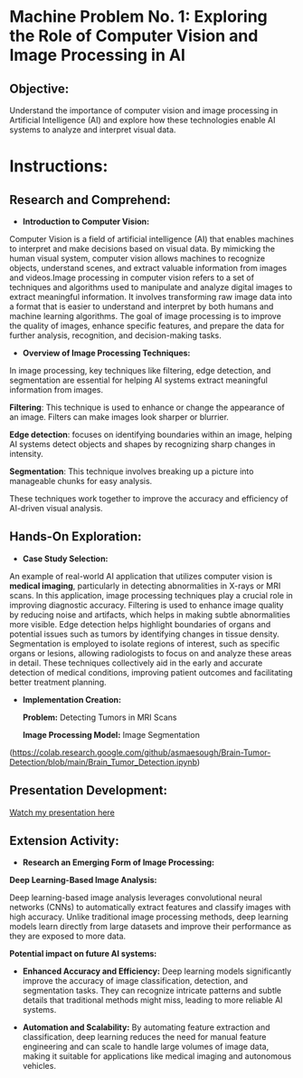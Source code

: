 # Machine Problem No. 1: Exploring the Role of Computer Vision and Image Processing in AI 

## Objective: 
Understand the importance of computer vision and image processing in Artificial Intelligence (AI) and 
explore how these technologies enable AI systems to analyze and interpret visual data. 

# Instructions:

## Research and Comprehend:

- **Introduction to Computer Vision:**
  
Computer Vision is a field of artificial intelligence (AI) that enables machines to interpret and make decisions based on visual data. By mimicking the human visual system, computer vision allows machines to recognize objects, understand scenes, and extract valuable information from images and videos.Image processing in computer vision refers to a set of techniques and algorithms used to manipulate and analyze digital images to extract meaningful information. It involves transforming raw image data into a format that is easier to understand and interpret by both humans and machine learning algorithms. The goal of image processing is to improve the quality of images, enhance specific features, and prepare the data for further analysis, recognition, and decision-making tasks.

- **Overview of Image Processing Techniques:**
  
In image processing, key techniques like filtering, edge detection, and segmentation are essential for helping AI systems extract meaningful information from images.

**Filtering**: This technique is used to enhance or change the appearance of an image. Filters can make images look sharper or blurrier.

**Edge detection**: focuses on identifying boundaries within an image, helping AI systems detect objects and shapes by recognizing sharp changes in intensity.

**Segmentation**: This technique involves breaking up a picture into manageable chunks for easy analysis.

These techniques work together to improve the accuracy and efficiency of AI-driven visual analysis.

## Hands-On Exploration:

- **Case Study Selection:**

An example of real-world AI application that utilizes computer vision is **medical imaging**, particularly in detecting abnormalities in X-rays or MRI scans. In this application, image processing techniques play a crucial role in improving diagnostic accuracy. Filtering is used to enhance image quality by reducing noise and artifacts, which helps in making subtle abnormalities more visible. Edge detection helps highlight boundaries of organs and potential issues such as tumors by identifying changes in tissue density. Segmentation is employed to isolate regions of interest, such as specific organs or lesions, allowing radiologists to focus on and analyze these areas in detail. These techniques collectively aid in the early and accurate detection of medical conditions, improving patient outcomes and facilitating better treatment planning.

- **Implementation Creation:** 

   **Problem:** Detecting Tumors in MRI Scans

   **Image Processing Model:** Image Segmentation

(https://colab.research.google.com/github/asmaesough/Brain-Tumor-Detection/blob/main/Brain_Tumor_Detection.ipynb)

## Presentation Development:
[Watch my presentation here](https://github.com/trishvilladiego/CSST106-CS4A/raw/d75b1caa27895373fcef094e034c4bedda5a724c/Computer%20Vision.mp4)

## Extension Activity:

- **Research an Emerging Form of Image Processing:**

**Deep Learning-Based Image Analysis:**

Deep learning-based image analysis leverages convolutional neural networks (CNNs) to automatically extract features and classify images with high accuracy. Unlike traditional image processing methods, deep learning models learn directly from large datasets and improve their performance as they are exposed to more data.

**Potential impact on future AI systems:**

- **Enhanced Accuracy and Efficiency:** Deep learning models significantly improve the accuracy of image classification, detection, and segmentation tasks. They can recognize intricate patterns and subtle details that traditional methods might miss, leading to more reliable AI systems.

- **Automation and Scalability:** By automating feature extraction and classification, deep learning reduces the need for manual feature engineering and can scale to handle large volumes of image data, making it suitable for applications like medical imaging and autonomous vehicles.
